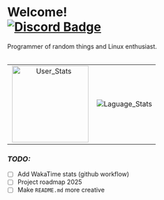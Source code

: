 <h1>
    Welcome!
    </br>
    <a href="https://discord.com/users/828393508296458284" target="blank">
    <img src="https://img.shields.io/badge/Discord-%40dexslender-yellowgreen?logo=discord&style=flat-square&color=5865F2" alt="Discord Badge">
</a>
</h1>
Programmer of random things and Linux enthusiast.
</br></br>
<table>
  <tr>
	<td align="center" style="padding=0;width=50%;">
        <img src="https://github-readme-stats.vercel.app/api?username=dexslender&theme=midnight-purple&hide_border=true&show_icons=true&border_radius=8" alt="User_Stats" hspace="3px" height="175px">
	</td>
	<td align="center" style="padding=0;width=50%;">
	  <img src="https://github-readme-stats.vercel.app/api/top-langs?username=DexSlender&theme=midnight-purple&hide_border=true&show_icons=true&locale=en&layout=compact" alt="Laguage_Stats">
	</td>
  </tr>
</table>

### _TODO:_

- [ ] Add WakaTime stats (github workflow)
- [ ] Project roadmap 2025
- [ ] Make `README.md` more creative
